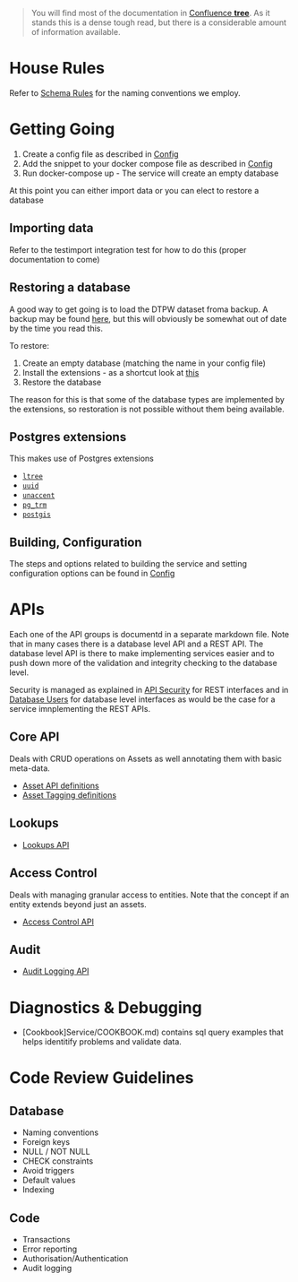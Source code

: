 
> You will find most of the documentation in [Confluence **tree**](https://imqssoftware.atlassian.net/wiki/x/IwAhVw).  As it stands this is a dense tough read, but there is a considerable amount of information available.


House Rules
===========

Refer to [Schema Rules](schemaRules.md) for the naming conventions we employ.


Getting Going
=============

1. Create a config file as described in [Config](Service/CONFIG.md)
2. Add the snippet to your docker compose file as described in [Config](Service/CONFIG.md)
3. Run docker-compose up - The service will create an empty database

At this point you can either import data or you can elect to restore a database

Importing data
--------------
Refer to the testimport integration test for how to do this (proper documentation to come)


Restoring a database
--------------------

A good way to get going is to load the DTPW dataset froma backup.  A backup may be found [here](TBD), but this will obviously be somewhat out of date by the time you read this.

To restore:
1. Create an empty database (matching the name in your config file)
2. Install the extensions - as a shortcut look at [this](Service/src/main/resources/public/00_init.sql)
3. Restore the database

The reason for this is that some of the database types are implemented by the extensions, so restoration is not possible without them being available.



Postgres extensions
-------------------

This makes use of Postgres extensions

* [`ltree`]( https://www.postgresql.org/docs/10/ltree.htmlextension)
* [`uuid`](https://www.postgresql.org/docs/10/uuid-ossp.html)
* [`unaccent`](https://www.postgresql.org/docs/10/unaccent.html)
* [`pg_trm`](https://www.postgresql.org/docs/12/pgtrgm.html)
* [`postgis`](https://postgis.net/install)


Building, Configuration
-----------------------

The steps and options related to building the service and setting configuration options can be found in [Config](Service/CONFIG.md)

APIs
====

Each one of the API groups is documentd in a separate markdown file. Note that in many cases there is a database level API and a REST API.  The database level API is there to make implementing services easier and to push down
more of the validation and integrity checking to the database level.

Security is managed as explained in [API Security](APISecurity.md) for REST interfaces and in [Database Users](DatabaseUsers.md) for database level interfaces as would be the case for a service imnplementing the REST APIs.


Core API
--------

Deals with CRUD operations on Assets as well annotating them with basic meta-data.

* [Asset API definitions](API/Assets.md) 
* [Asset Tagging definitions](API/Tagging.md)

Lookups
---------

* [Lookups API](API/Lookups.md)


Access Control
--------------

Deals with managing granular access to entities. Note that the concept if an entity extends beyond just an assets.

* [Access Control API](API/AccessControl.md)

Audit
-------

* [Audit Logging API](API/Audit.md)


Diagnostics & Debugging
========================

* [Cookbook]Service/COOKBOOK.md) contains sql query examples that helps identitify problems and validate data.

Code Review Guidelines
======================

Database
--------

* Naming conventions
* Foreign keys
* NULL / NOT NULL
* CHECK constraints
* Avoid triggers
* Default values
* Indexing

Code
-----
* Transactions
* Error reporting
* Authorisation/Authentication
* Audit logging

